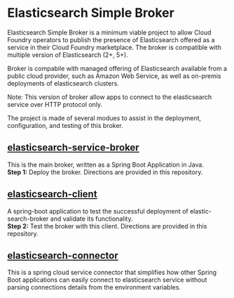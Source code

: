# Elasticsearch Simple Broker

Elasticsearch Simple Broker is a minimum viable project to allow Cloud Foundry operators to publish the presence of Elasticsearch offered as a service in their Cloud Foundry marketplace. The broker is compatible with multiple version of Elasticsearch (2+, 5+).  

Broker is compabile with managed offering of Elasticsearch available from a public cloud provider, such as Amazon Web Service, as well as on-premis deployments of elasticsearch clusters.  

Note: This version of broker allow apps to connect to the elasticsearch service over HTTP protocol only. 

The project is made of several modues to assist in the deployment, configuration, and testing of this broker. 

## [elasticsearch-service-broker](elasticsearch-service-broker)
This is the main broker, written as a Spring Boot Application in Java.  
**Step 1:** Deploy the broker. Directions are provided in this repository.

## [elasticsearch-client](elasticsearch-client)
A spring-boot application to test the successful deployment of elastic-search-broker and validate its functionality.  
**Step 2:** Test the broker with this client. Directions are provided in this repository.

## [elasticsearch-connector](elasticsearch-connector)
This is a spring cloud service connector that simplifies how other Spring Boot applications can easily connect to elasticsearch service without parsing connections details from the environment variables.
